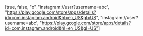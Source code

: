 [true, false, "x", "instagram://user?username=abc", "https://play.google.com/store/apps/details?id=com.instagram.android&hl=en_US&gl=US", "instagram://user?username=abc", "https://play.google.com/store/apps/details?id=com.instagram.android&hl=en_US&gl=US"]

